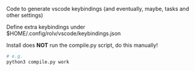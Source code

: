 Code to generate vscode keybindings (and eventually, maybe, tasks and other settings)

Define extra keybindings under $HOME/.config/rolv/vscode/keybindings.json

Install does **NOT** run the compile.py script, do this manually!

``` bash
# e.g.
python3 compile.py work
```